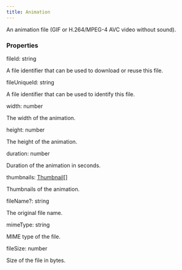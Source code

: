 ```yaml
---
title: Animation
---
```


An animation file (GIF or H.264/MPEG-4 AVC video without sound).

### Properties

<div class="flex flex-col gap-3"><div><div class="flex gap-2"><div class="font-mono"><span class="font-bold">fileId</span><span class="opacity-50">:</span> <span>string</span></div></div><div class="pl-3"><div class="no-margin">

A file identifier that can be used to download or reuse this file.

</div></div></div><div><div class="flex gap-2"><div class="font-mono"><span class="font-bold">fileUniqueId</span><span class="opacity-50">:</span> <span>string</span></div></div><div class="pl-3"><div class="no-margin">

A file identifier that can be used to identify this file.

</div></div></div><div><div class="flex gap-2"><div class="font-mono"><span class="font-bold">width</span><span class="opacity-50">:</span> <span>number</span></div></div><div class="pl-3"><div class="no-margin">

The width of the animation.

</div></div></div><div><div class="flex gap-2"><div class="font-mono"><span class="font-bold">height</span><span class="opacity-50">:</span> <span>number</span></div></div><div class="pl-3"><div class="no-margin">

The height of the animation.

</div></div></div><div><div class="flex gap-2"><div class="font-mono"><span class="font-bold">duration</span><span class="opacity-50">:</span> <span>number</span></div></div><div class="pl-3"><div class="no-margin">

Duration of the animation in seconds.

</div></div></div><div><div class="flex gap-2"><div class="font-mono"><span class="font-bold">thumbnails</span><span class="opacity-50">:</span> <a href="/types/thumbnail"  >Thumbnail</a><span class="opacity-50">[]</span></div></div><div class="pl-3"><div class="no-margin">

Thumbnails of the animation.

</div></div></div><div><div class="flex gap-2"><div class="font-mono"><span class="font-bold">fileName</span><span class="opacity-50"><span title="Optional" class="cursor-help">?</span>:</span> <span>string</span></div></div><div class="pl-3"><div class="no-margin">

The original file name.

</div></div></div><div><div class="flex gap-2"><div class="font-mono"><span class="font-bold">mimeType</span><span class="opacity-50">:</span> <span>string</span></div></div><div class="pl-3"><div class="no-margin">

MIME type of the file.

</div></div></div><div><div class="flex gap-2"><div class="font-mono"><span class="font-bold">fileSize</span><span class="opacity-50">:</span> <span>number</span></div></div><div class="pl-3"><div class="no-margin">

Size of the file in bytes.

</div></div></div></div>

